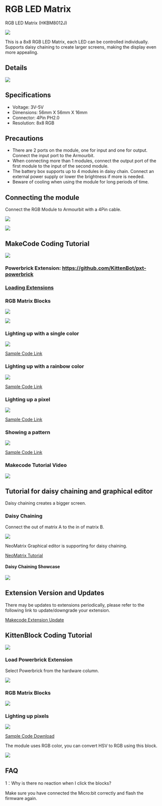 # RGB LED Matrix

RGB LED Matrix (HKBM8012J)

![](./images/11_04.png)

This is a 8x8 RGB LED Matrix, each LED can be controlled individually. Supports daisy chaining to create larger screens, making the display even more appealing.

## Details

![](./images/11_03.png)

## Specifications

- Voltage: 3V-5V
- Dimensions: 56mm X 56mm X 16mm
- Connector: 4Pin PH2.0
- Resolution: 8x8 RGB

## Precautions

- There are 2 ports on the module, one for input and one for output. Connect the input port to the Armourbit.
- When connecting more than 1 modules, connect the output port of the first module to the input of the second module.
- The battery box supports up to 4 modules in daisy chain. Connect an external power supply or lower the brightness if more is needed.
- Beware of cooling when using the module for long periods of time.

## Connecting the module

Connect the RGB Module to Armourbit with a 4Pin cable.

![](./images/rgb_wire.png)

![](./images/11_25.png)

## MakeCode Coding Tutorial

![](./images/mcbanner.png)

### Powerbrick Extension: https://github.com/KittenBot/pxt-powerbrick

### [Loading Extensions](../../Makecode/powerBrickMC)

### RGB Matrix Blocks

![](./images/rgbblocks1.png)

![](./images/rgbblocks2.png)

### Lighting up with a single color

![](./images/rgbsingle.png)

[Sample Code Link](https://makecode.microbit.org/_dgdfa73fb6jr)

### Lighting up with a rainbow color

![](./images/rgbrainbow.png)

[Sample Code Link](https://makecode.microbit.org/_VDtaD6AVjfdd)

### Lighting up a pixel

![](./images/rgbpixel.png)

[Sample Code Link](https://makecode.microbit.org/_iv6MHWEkDMjr)

### Showing a pattern

![](./images/rgbpyramid.png)

[Sample Code Link](https://makecode.microbit.org/_2cF73496m8p1)

### Makecode Tutorial Video

[![](./images/rgbtut.png)](https://www.youtube.com/watch?v=Pmg6Gvg29jo)


## Tutorial for daisy chaining and graphical editor

Daisy chaining creates a bigger screen.

### Daisy Chaining

Connect the out of matrix A to the in of matrix B.

![](./images/rgbchain.jpg)

NeoMatrix Graphical editor is supporting for daisy chaining.

[NeoMatrix Tutorial](../../../accessories/LEDMatrix/LEDMatrixDaisyChain.md)

#### Daisy Chaining Showcase

![](./images/11_23.png)

## Extension Version and Updates

There may be updates to extensions periodically, please refer to the following link to update/downgrade your extension.

[Makecode Extension Update](../../../Makecode/makecode_extensionUpdate)

## KittenBlock Coding Tutorial

![](./images/kbbanner.png)

### Load Powerbrick Extension

Select Powerbrick from the hardware column.

![](./kbimages/addextension.png)

### RGB Matrix Blocks

![](./kbimages/rgbblocks.png)

### Lighting up pixels

![](./kbimages/kbrgb.png)

[Sample Code Download](https://bit.ly/PowerbrickM9_01sb3)

The module uses RGB color, you can convert HSV to RGB using this block.

![](./kbimages/HSVTORGB.png)

## FAQ

1：Why is there no reaction when I click the blocks?

Make sure you have connected the Micro:bit correctly and flash the firmware again.
